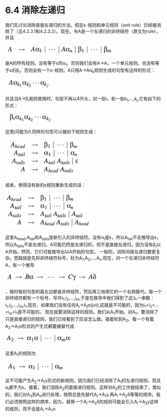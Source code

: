 # 6.4 消除左递归

我们先讨论消除直接左递归的方法。假定&epsilon;-规则和单元规则（unit rule）已经被消除了（见4.2.3.1和4.2.3.2）。现在，令A是一个左递归的非终结符（原文为rule），并且

![图6.4_1](../../img/6.4_1.png)

是A的所有规则。没有等于&epsilon;的&alpha;<sub>i</sub>，否则我们会有A&rarr;A，一个单元规则。也没有等于&epsilon;的&beta;<sub>j</sub>，否则会有一个&epsilon;-规则。A只用A&rarr;A&alpha;<sub>k</sub>规则生成的句型有这样的形式：

![图6.4_2](../../img/6.4_2.png)

并且当A&rarr;&beta;<sub>i</sub>规则使用时，句型不再以A开头，对一些i，和一些k<sub>1</sub>,...,k<sub>j</sub>,它有如下的形式：

![图6.4_3](../../img/6.4_3.png)

这里j可能为0.同样的句型可以被如下规则生成：

![图6.4_4](../../img/6.4_4.png)

或者，使得没有新的&epsilon;规则重新生成的话：

![图6.4_5](../../img/6.4_5.png)

这里A<sub>head</sub>,A<sub>tail</sub>和A<sub>tails</sub>是新引入的非终结符。没有&alpha;<sub>i</sub>是&epsilon;，所以A<sub>tail</sub>不会推导出&epsilon;，所以A<sub>tails</sub>不是左递归。A可能仍然是左递归的，但不是直接左递归，因为没有&beta;<sub>j</sub>以A开始。然而，它们可能推导出以A开始的句型。
一般的，消除间接左递归要更复杂。思路就是先将非终结符标号，标为A<sub>1</sub>,A<sub>2</sub>,...,A<sub>n</sub>.现在，对一个左递归非终结符A，有一个推导

![图6.4_6](../../img/6.4_6.png)

，每时每刻句型的最左边都是非终结符，然后再三地用它的一个右侧替代。每一个非终结符都有一个标号，写作i<sub>1</sub>,i<sub>2</sub>,...,i<sub>m</sub>,于是在推导中我们得到了这么一串数：i<sub>1</sub>,i<sub>2</sub>,...,i<sub>m</sub>,i<sub>1</sub>.现在，如果我们没有任何A<sub>i</sub>&rarr;A<sub>j</sub>&alpha;(j&le;i),这就是不可能的，因为i<sub>1</sub>&lt;i<sub>2</sub>&lt;...&lt;i<sub>m</sub>&lt;i<sub>1</sub>是不可能的。
现在就要消除这样的规则。我们从A<sub>1</sub>开始。对A<sub>1</sub>，要消除了只是直接递归的规则，我们已经看到了应该怎么做。接着轮到A<sub>2</sub>。每一个有着A<sub>2</sub>&rarr;A<sub>1</sub>&alpha;形式的产生式都要被替代成

![图6.4_7](../../img/6.4_7.png)

这里A<sub>1</sub>的规则为

![图6.4_8](../../img/6.4_8.png)

这不可能产生A<sub>2</sub>&rarr;A<sub>1</sub>&gamma;形式的新规则，因为我们已经消除了A<sub>1</sub>的左递归规则，而且&alpha;<sub>i</sub>都不为&epsilon;。接着，我们消除A<sub>2</sub>的直接递归规则。这样对A<sub>2</sub>的工作就结束了。类似的，我们对A<sub>3</sub>到A<sub>n</sub>进行处理，按照总是先替代A<sub>i</sub>&rarr;A<sub>1</sub>&gamma;,再A<sub>i</sub>&rarr;A<sub>2</sub>&delta;等等的顺序。我们必须按照这样的顺序，因为，替换一个A<sub>i</sub>&rarr;A<sub>2</sub>&delta;的规则可能会引入A<sub>i</sub>&rarr;A<sub>3</sub>&gamma;这样的规则，而不会是A<sub>i</sub>&rarr;A<sub>1</sub>&alpha;

